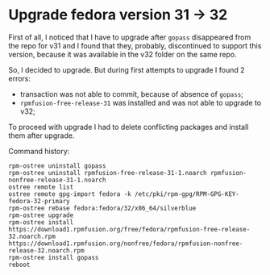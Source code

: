 # Upgrade fedora version 31 -> 32

First of all, I noticed that I have to upgrade after `gopass` disappeared from
the repo for v31 and I found that they, probably, discontinued to support this
version, because it was available in the v32 folder on the same repo.

So, I decided to upgrade. But during first attempts to upgrade I found 2 errors:

- transaction was not able to commit, because of absence of `gopass`;
- `rpmfusion-free-release-31` was installed and was not able to upgrade to v32;

To proceed with upgrade I had to delete conflicting packages and install them
after upgrade.

Command history:

    rpm-ostree uninstall gopass
    rpm-ostree uninstall rpmfusion-free-release-31-1.noarch rpmfusion-nonfree-release-31-1.noarch
    ostree remote list
    ostree remote gpg-import fedora -k /etc/pki/rpm-gpg/RPM-GPG-KEY-fedora-32-primary
    rpm-ostree rebase fedora:fedora/32/x86_64/silverblue
    rpm-ostree upgrade
    rpm-ostree install https://download1.rpmfusion.org/free/fedora/rpmfusion-free-release-32.noarch.rpm https://download1.rpmfusion.org/nonfree/fedora/rpmfusion-nonfree-release-32.noarch.rpm
    rpm-ostree install gopass
    reboot


